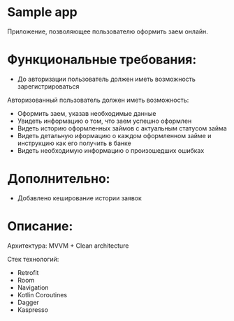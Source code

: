 # Sample app
Приложение, позволяющее пользователю оформить заем онлайн.
# Функциональные требования:

+ До авторизации пользователь должен иметь возможность зарегистрироваться

Авторизованный пользователь должен иметь возможность:
+ Оформить заем, указав необходимые данные
+ Увидеть информацию о том, что заем успешно оформлен
+ Видеть историю оформленных займов с актуальным статусом займа
+ Видеть детальную иформацию о каждом оформленном займе и инструкцию как его получить в банке
+ Видеть необходимую информацию о произошедших ошибках

# Дополнительно:
+ Добавлено кеширование истории заявок

# Описание:
Архитектура: MVVM + Clean architecture

Стек технологий:
+ Retrofit
+ Room
+ Navigation
+ Kotlin Coroutines
+ Dagger
+ Kaspresso